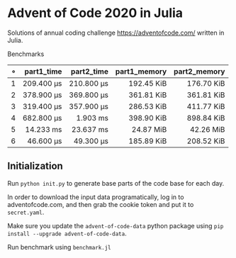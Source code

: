 # Advent of Code 2020 in Julia

Solutions of annual coding challenge https://adventofcode.com/ written in Julia.

Benchmarks

|   ∘ | part1_time | part2_time | part1_memory | part2_memory |
| ---:| ----------:| ----------:| ------------:| ------------:|
|   1 | 209.400 μs | 210.800 μs |   192.45 KiB |   176.70 KiB |
|   2 | 378.900 μs | 369.800 μs |   361.81 KiB |   361.81 KiB |
|   3 | 319.400 μs | 357.900 μs |   286.53 KiB |   411.77 KiB |
|   4 | 682.800 μs |   1.903 ms |   398.90 KiB |   898.84 KiB |
|   5 |  14.233 ms |  23.637 ms |    24.87 MiB |    42.26 MiB |
|   6 |  46.600 μs |  49.300 μs |   185.89 KiB |   208.52 KiB |

## Initialization

Run `python init.py` to generate base parts of the code base for each day.

In order to download the input data programatically, log in to adventofcode.com, and then grab the cookie token and put it to `secret.yaml`.

Make sure you update the `advent-of-code-data` python package using `pip install --upgrade advent-of-code-data`.

Run benchmark using `benchmark.jl`
